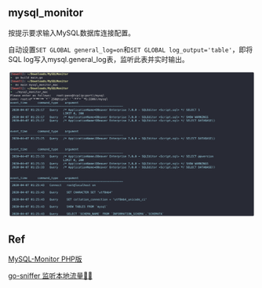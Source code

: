 ## mysql_monitor

按提示要求输入MySQL数据库连接配置。

自动设置`SET GLOBAL general_log=on`和`SET GLOBAL log_output='table'`，即将SQL log写入mysql.general_log表，监听此表并实时输出。

![demo](demo.png)

## Ref

[MySQL-Monitor PHP版](https://github.com/cw1997/MySQL-Monitor)

[go-sniffer 监听本地流量🐂🍻](https://github.com/40t/go-sniffer)